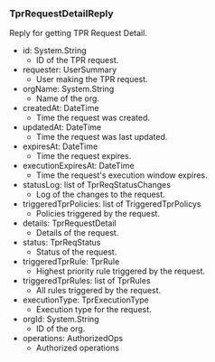 ### TprRequestDetailReply
Reply for getting TPR Request Detail.

- id: System.String
  - ID of the TPR request.
- requester: UserSummary
  - User making the TPR request.
- orgName: System.String
  - Name of the org.
- createdAt: DateTime
  - Time the request was created.
- updatedAt: DateTime
  - Time the request was last updated.
- expiresAt: DateTime
  - Time the request expires.
- executionExpiresAt: DateTime
  - Time the request's execution window expires.
- statusLog: list of TprReqStatusChanges
  - Log of the changes to the request.
- triggeredTprPolicies: list of TriggeredTprPolicys
  - Policies triggered by the request.
- details: TprRequestDetail
  - Details of the request.
- status: TprReqStatus
  - Status of the request.
- triggeredTprRule: TprRule
  - Highest priority rule triggered by the request.
- triggeredTprRules: list of TprRules
  - All rules triggered by the request.
- executionType: TprExecutionType
  - Execution type for the request.
- orgId: System.String
  - ID of the org.
- operations: AuthorizedOps
  - Authorized operations
